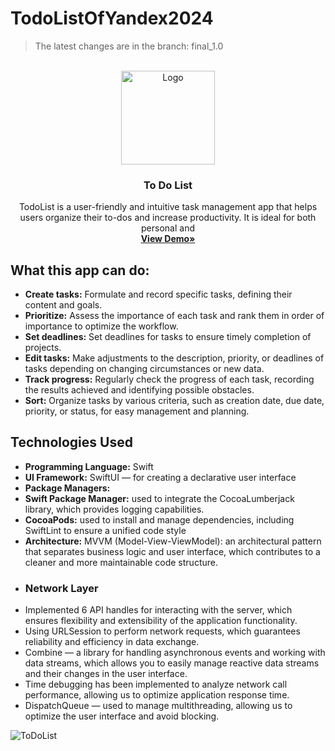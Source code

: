 # TodoListOfYandex2024
> The latest changes are in the branch: final_1.0
<br />
<div align="center">
  <a href="https://github.com/vikasmetvikasmet">
    <img src="https://github.com/user-attachments/assets/af85fead-5615-419d-9566-4e4c159b75e5" alt="Logo" width="150" height="150">
  </a>

  <h3 align="center">To Do List </h3>

  <p align="center">
  TodoList is a user-friendly and intuitive task management app that helps users organize their to-dos and increase productivity. It is ideal for both personal and
    <br />
    <a href="https://github.com/vikasmetvikasmet/TodoListOfYandex2024/tree/final_1.0"><strong>View Demo»</strong></a>
  </p>
</div>


## What this app can do:
- **Create tasks:** Formulate and record specific tasks, defining their content and goals.
- **Prioritize:** Assess the importance of each task and rank them in order of importance to optimize the workflow.
- **Set deadlines:** Set deadlines for tasks to ensure timely completion of projects.
- **Edit tasks:** Make adjustments to the description, priority, or deadlines of tasks depending on changing circumstances or new data.
- **Track progress:** Regularly check the progress of each task, recording the results achieved and identifying possible obstacles.
- **Sort:** Organize tasks by various criteria, such as creation date, due date, priority, or status, for easy management and planning.


## Technologies Used
- **Programming Language:** Swift
- **UI Framework:** SwiftUI — for creating a declarative user interface
- **Package Managers:**
- **Swift Package Manager:** used to integrate the CocoaLumberjack library, which provides logging capabilities.
- **CocoaPods:** used to install and manage dependencies, including SwiftLint to ensure a unified code style
- **Architecture:** MVVM (Model-View-ViewModel): an architectural pattern that separates business logic and user interface, which contributes to a cleaner and more maintainable code structure.
- ### Network Layer
- Implemented 6 API handles for interacting with the server, which ensures flexibility and extensibility of the application functionality.
- Using URLSession to perform network requests, which guarantees reliability and efficiency in data exchange.
- Combine — a library for handling asynchronous events and working with data streams, which allows you to easily manage reactive data streams and their changes in the user interface.
- Time debugging has been implemented to analyze network call performance, allowing us to optimize application response time.
- DispatchQueue — used to manage multithreading, allowing us to optimize the user interface and avoid blocking.


![ToDoList](https://github.com/user-attachments/assets/86582c54-1c0b-4ab5-992a-681b3426a7af)

